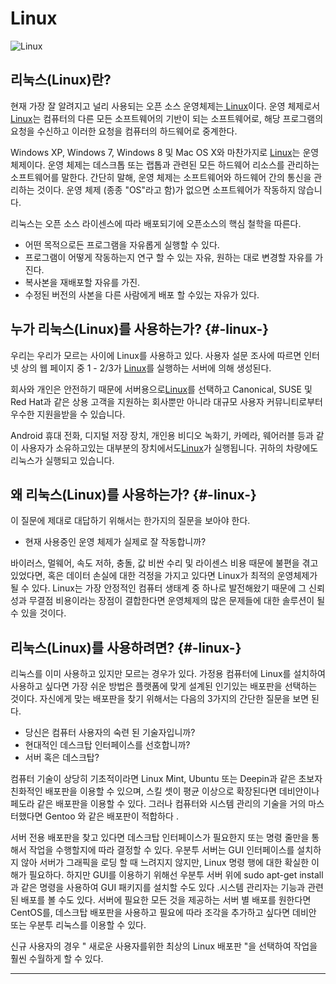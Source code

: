 # Linux

![Linux](http://cfile8.uf.tistory.com/image/25040341580497B733A368)

## 리눅스\(Linux\)란?

현재 가장 잘 알려지고 널리 사용되는 오픈 소스 운영체제는[ Linux](https://www.linux.org/)이다. 운영 체제로서 [Linux](https://www.linux.org/)는 컴퓨터의 다른 모든 소프트웨어의 기반이 되는 소프트웨어로, 해당 프로그램의 요청을 수신하고 이러한 요청을 컴퓨터의 하드웨어로 중계한다.

Windows XP, Windows 7, Windows 8 및 Mac OS X와 ​​마찬가지로 [Linux](https://www.linux.org/)는 운영 체제이다. 운영 체제는 데스크톱 또는 랩톱과 관련된 모든 하드웨어 리소스를 관리하는 소프트웨어를 말한다. 간단히 말해, 운영 체제는 소프트웨어와 하드웨어 간의 통신을 관리하는 것이다. 운영 체제 \(종종 "OS"라고 함\)가 없으면 소프트웨어가 작동하지 않습니다.

리눅스는 오픈 소스 라이센스에 따라 배포되기에 오픈소스의 핵심 철학을 따른다.

* 어떤 목적으로든 프로그램을 자유롭게 실행할 수 있다.
* 프로그램이 어떻게 작동하는지 연구 할 수 있는 자유, 원하는 대로 변경할 자유를 가진다.
* 복사본을 재배포할 자유를 가진.
* 수정된 버전의 사본을 다른 사람에게 배포 할 수있는 자유가 있다.

## 누가 리눅스\(Linux\)를 사용하는가? {#-linux-}

우리는 우리가 모르는 사이에 Linux를 사용하고 있다. 사용자 설문 조사에 따르면 인터넷 상의 웹 페이지 중 1 - 2/3가 [Linux](https://www.linux.org/)를 실행하는 서버에 의해 생성된다.

회사와 개인은 안전하기 때문에 서버용으로[Linux](https://www.linux.org/)를 선택하고 Canonical, SUSE 및 Red Hat과 같은 상용 고객을 지원하는 회사뿐만 아니라 대규모 사용자 커뮤니티로부터 우수한 지원을받을 수 있습니다.

Android 휴대 전화, 디지털 저장 장치, 개인용 비디오 녹화기, 카메라, 웨어러블 등과 같이 사용자가 소유하고있는 대부분의 장치에서도[Linux](https://www.linux.org/)가 실행됩니다. 귀하의 차량에도 리눅스가 실행되고 있습니다.

## 왜 리눅스\(Linux\)를 사용하는가? {#-linux-}

이 질문에 제대로 대답하기 위해서는 한가지의 질문을 보아야 한다.

* 현재 사용중인 운영 체제가 실제로 잘 작동합니까?

바이러스, 멀웨어, 속도 저하, 충돌, 값 비싼 수리 및 라이센스 비용 때문에 불편을 겪고 있었다면, 혹은 데이터 손실에 대한 걱정을 가지고 있다면 Linux가 최적의 운영체제가 될 수 있다. Linux는 가장 안정적인 컴퓨터 생태계 중 하나로 발전해왔기 때문에 그 신뢰성과 무결점 비용이라는 장점이 결합한다면 운영체제의 많은 문제들에 대한 솔루션이 될 수 있을 것이다.

## 리눅스\(Linux\)를 사용하려면? {#-linux-}

리눅스를 이미 사용하고 있지만 모르는 경우가 있다. 가정용 컴퓨터에 Linux를 설치하여 사용하고 싶다면 가장 쉬운 방법은 플랫폼에 맞게 설계된 인기있는 배포판을 선택하는 것이다. 자신에게 맞는 배포판을 찾기 위해서는 다음의 3가지의 간단한 질문을 보면 된다.

* 당신은 컴퓨터 사용자의 숙련 된 기술자입니까?
* 현대적인 데스크탑 인터페이스를 선호합니까?
* 서버 혹은 데스크탑?

컴퓨터 기술이 상당히 기초적이라면 Linux Mint, Ubuntu 또는 Deepin과 같은 초보자 친화적인 배포판을 이용할 수 있으며, 스킬 셋이 평균 이상으로 확장된다면 데비안이나 페도라 같은 배포판을 이용할 수 있다. 그러나 컴퓨터와 시스템 관리의 기술을 거의 마스터했다면 Gentoo 와 같은 배포판이 적합하다 .

서버 전용 배포판을 찾고 있다면 데스크탑 인터페이스가 필요한지 또는 명령 줄만을 통해서 작업을 수행할지에 따라 결정할 수 있다. 우분투 서버는 GUI 인터페이스를 설치하지 않아 서버가 그래픽을 로딩 할 때 느려지지 않지만, Linux 명령 행에 대한 확실한 이해가 필요하다. 하지만 GUI를 이용하기 위해선 우분투 서버 위에 sudo apt-get install 과 같은 명령을 사용하여 GUI 패키지를 설치할 수도 있다 .시스템 관리자는 기능과 관련된 배포를 볼 수도 있다. 서버에 필요한 모든 것을 제공하는 서버 별 배포를 원한다면 CentOS를, 데스크탑 배포판을 사용하고 필요에 따라 조각을 추가하고 싶다면 데비안 또는 우분투 리눅스를 이용할 수 있다.

신규 사용자의 경우 " 새로운 사용자를위한 최상의 Linux 배포판 "을 선택하여 작업을 훨씬 수월하게 할 수 있다.

---



